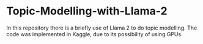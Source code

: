 # Topic-Modelling-with-Llama-2
In this repository there is a briefly use of Llama 2 to do topic modelling. The code was implemented in Kaggle, due to its possibility of using GPUs.

